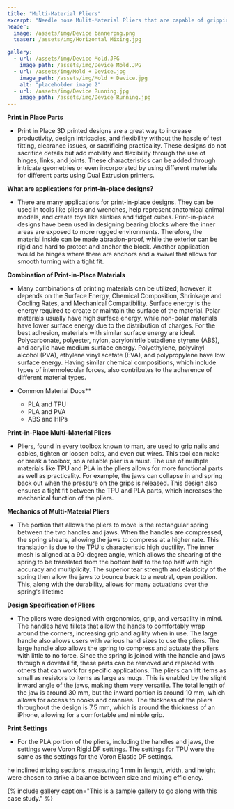 ```yaml
---
title: "Multi-Material Pliers"
excerpt: "Needle nose Mulit-Material Pliers that are capable of gripping and picking up various materials."
header:
  image: /assets/img/Device bannerpng.png
  teaser: /assets/img/Horizontal Mixing.jpg

gallery:
  - url: /assets/img/Device Mold.JPG
    image_path: /assets/img/Device Mold.JPG
  - url: /assets/img/Mold + Device.jpg
    image_path: /assets/img/Mold + Device.jpg
    alt: "placeholder image 2"
  - url: /assets/img/Device Running.jpg
    image_path: /assets/img/Device Running.jpg
---
```


**Print in Place Parts** 
* Print in Place 3D printed designs are a great way to increase productivity, design intricacies, and flexibility without the hassle of test fitting, clearance issues, or sacrificing practicality. These designs do not sacrifice details but add mobility and flexibility through the use of hinges, links, and joints. These characteristics can be added through intricate geometries or even incorporated by using different materials for different parts using Dual Extrusion printers. 


**What are applications for print-in-place designs?** 
* There are many applications for print-in-place designs. They can be used in tools like pliers and wrenches, help represent anatomical animal models, and create toys like slinkies and fidget cubes. Print-in-place designs have been used in designing bearing blocks where the inner areas are exposed to more rugged environments. Therefore, the material inside can be made abrasion-proof, while the exterior can be rigid and hard to protect and anchor the block. Another application would be hinges where there are anchors and a swivel that allows for smooth turning with a tight fit.

**Combination of Print-in-Place Materials**
* Many combinations of printing materials can be utilized; however, it depends on the Surface Energy, Chemical Composition, Shrinkage and Cooling Rates, and Mechanical Compatibility. Surface energy is the energy required to create or maintain the surface of the material. Polar materials usually have high surface energy, while non-polar materials have lower surface energy due to the distribution of charges. For the best adhesion, materials with similar surface energy are ideal. Polycarbonate, polyester, nylon, acrylonitrile butadiene styrene (ABS), and acrylic have medium surface energy. Polyethylene, polyvinyl alcohol (PVA), ethylene vinyl acetate (EVA), and polypropylene have low surface energy. Having similar chemical compositions, which include types of intermolecular forces, also contributes to the adherence of different material types.

* Common Material Duos**
  * PLA and TPU
  * PLA and PVA
  * ABS and HIPs

**Print-in-Place Multi-Material Pliers**
* Pliers, found in every toolbox known to man, are used to grip nails and cables, tighten or loosen bolts, and even cut wires. This tool can make or break a toolbox, so a reliable plier is a must. The use of multiple materials like TPU and PLA in the pliers allows for more functional parts as well as practicality. For example, the jaws can collapse in and spring back out when the pressure on the grips is released. This design also ensures a tight fit between the TPU and PLA parts, which increases the mechanical function of the pliers. 

**Mechanics of Multi-Material Pliers**
* The portion that allows the pliers to move is the rectangular spring between the two handles and jaws. When the handles are compressed, the spring shears, allowing the jaws to compress at a higher rate. This translation is due to the TPU's characteristic high ductility. The inner mesh is aligned at a 90-degree angle, which allows the shearing of the spring to be translated from the bottom half to the top half with high accuracy and multiplicity. The superior tear strength and elasticity of the spring then allow the jaws to bounce back to a neutral, open position. This, along with the durability, allows for many actuations over the spring's lifetime

**Design Specification of Pliers**
* The pliers were designed with ergonomics, grip, and versatility in mind. The handles have fillets that allow the hands to comfortably wrap around the corners, increasing grip and agility when in use. The large handle also allows users with various hand sizes to use the pliers. The large handle also allows the spring to compress and actuate the pliers with little to no force. Since the spring is joined with the handle and jaws through a dovetail fit, these parts can be removed and replaced with others that can work for specific applications. The pliers can lift items as small as resistors to items as large as mugs. This is enabled by the slight inward angle of the jaws, making them very versatile. The total length of the jaw is around 30 mm, but the inward portion is around 10 mm, which allows for access to nooks and crannies. The thickness of the pliers throughout the design is 7.5 mm, which is around the thickness of an iPhone, allowing for a comfortable and nimble grip.


**Print Settings**
* For the PLA portion of the pliers, including the handles and jaws, the settings were Voron Rigid DF settings. The settings for TPU were the same as the settings for the Voron Elastic DF settings. 



he inclined mixing sections, measuring 1 mm in length, width, and height were chosen to strike a balance between size and mixing efficiency.

{% include gallery caption="This is a sample gallery to go along with this case study." %}



